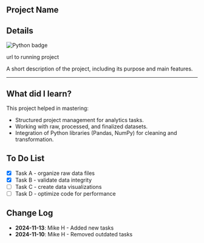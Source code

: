 ## Project Name

## Details

![Python badge](https://img.shields.io/badge/Python-3776AB?style=for-the-badge&logo=python&logoColor=white)

url to running project

A short description of the project, including its purpose and main features.

---

## What did I learn?

This project helped in mastering:

- Structured project management for analytics tasks.
- Working with raw, processed, and finalized datasets.
- Integration of Python libraries (Pandas, NumPy) for cleaning and transformation.

## To Do List

- [x] Task A - organize raw data files
- [x] Task B - validate data integrity
- [ ] Task C - create data visualizations
- [ ] Task D - optimize code for performance

## Change Log

- **2024-11-13**: Mike H - Added new tasks
- **2024-11-10**: Mike H - Removed outdated tasks
